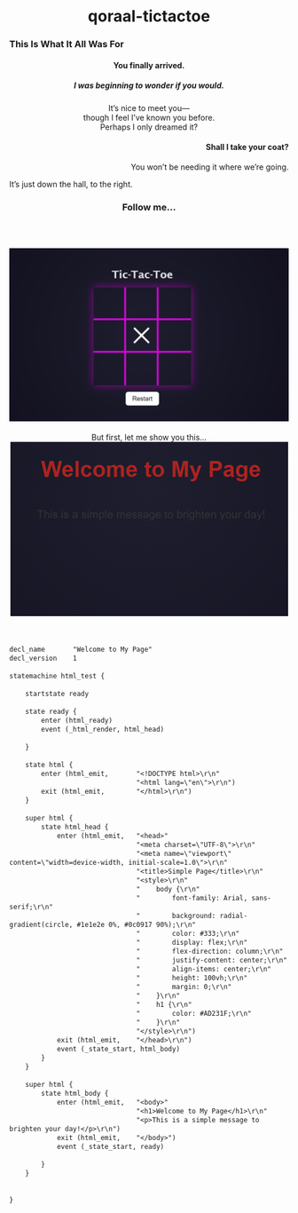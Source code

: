 <div align="center">

# qoraal-tictactoe

<div align="left">


### This Is What It All Was For

<div align="center">

#### __You finally arrived.__

##### I was beginning to wonder if you would.  
It’s nice to meet you—  
though I feel I’ve known you before.  
Perhaps I only dreamed it?

</div>

<div align="right">

#### Shall I take your coat?  
You won’t be needing it where we’re going.

</div>

It’s just down the hall, to the right.

<div align="center">


### Follow me...

<br><br>

</div>

<div align="center">
  <img src="tictactoe.png" alt="Welcome" />
</div>
<br>
<div align="center">
But first, let me show you this…
<br>
<div align="center">
  <img src="welcome.png" alt="Welcome" />
</div>
<br>
<br>
<div align="left">

```
decl_name       "Welcome to My Page"
decl_version    1

statemachine html_test {

    startstate ready

    state ready {
        enter (html_ready)
        event (_html_render, html_head)

    }

    state html {
        enter (html_emit,       "<!DOCTYPE html>\r\n"
                                "<html lang=\"en\">\r\n")
        exit (html_emit,        "</html>\r\n")
    }

    super html {
        state html_head {
            enter (html_emit,   "<head>"
                                "<meta charset=\"UTF-8\">\r\n"
                                "<meta name=\"viewport\" content=\"width=device-width, initial-scale=1.0\">\r\n"
                                "<title>Simple Page</title>\r\n"
                                "<style>\r\n"
                                "    body {\r\n"
                                "        font-family: Arial, sans-serif;\r\n"
                                "        background: radial-gradient(circle, #1e1e2e 0%, #0c0917 90%);\r\n"
                                "        color: #333;\r\n"
                                "        display: flex;\r\n"
                                "        flex-direction: column;\r\n"
                                "        justify-content: center;\r\n"
                                "        align-items: center;\r\n"
                                "        height: 100vh;\r\n"
                                "        margin: 0;\r\n"
                                "    }\r\n"
                                "    h1 {\r\n"
                                "        color: #AD231F;\r\n"
                                "    }\r\n"
                                "</style>\r\n")
            exit (html_emit,    "</head>\r\n")
            event (_state_start, html_body)
        }
    }

    super html {
        state html_body {
            enter (html_emit,   "<body>"
                                "<h1>Welcome to My Page</h1>\r\n"
                                "<p>This is a simple message to brighten your day!</p>\r\n")
            exit (html_emit,    "</body>")
            event (_state_start, ready)

        }
    }


}

```